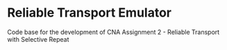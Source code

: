 # Reliable Transport Emulator
Code base for the development of CNA Assignment 2 - Reliable Transport with Selective Repeat

